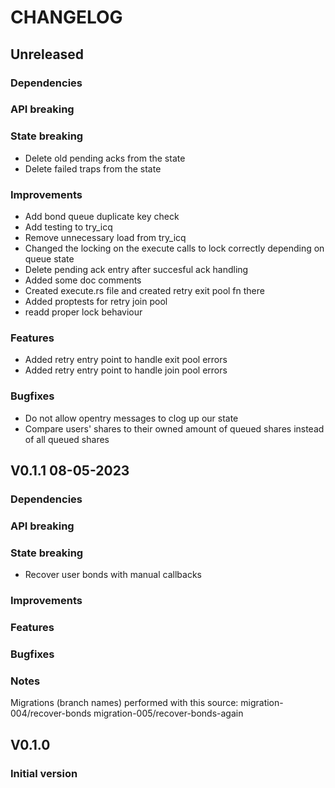 # CHANGELOG

## Unreleased

### Dependencies

### API breaking

### State breaking

- Delete old pending acks from the state
- Delete failed traps from the state

### Improvements

- Add bond queue duplicate key check
- Add testing to try_icq
- Remove unnecessary load from try_icq
- Changed the locking on the execute calls to lock correctly depending on queue state
- Delete pending ack entry after succesful ack handling
- Added some doc comments
- Created execute.rs file and created retry exit pool fn there
- Added proptests for retry join pool
- readd proper lock behaviour

### Features

- Added retry entry point to handle exit pool errors
- Added retry entry point to handle join pool errors

### Bugfixes

- Do not allow opentry messages to clog up our state
- Compare users' shares to their owned amount of queued shares instead of all queued shares

## V0.1.1 08-05-2023

### Dependencies

### API breaking

### State breaking

- Recover user bonds with manual callbacks

### Improvements

### Features

### Bugfixes

### Notes

Migrations (branch names) performed with this source:
migration-004/recover-bonds
migration-005/recover-bonds-again

## V0.1.0

### Initial version
